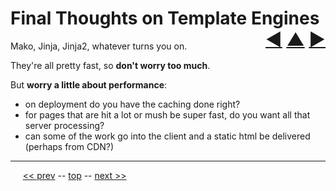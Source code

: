 Final Thoughts on Template Engines <span style="float:right;">[&#x25C0;](12.md) [&#x25B2;](../README.md) [&#x25BA;](14.md)</span>
=========

Mako, Jinja, Jinja2, whatever turns you on.

They're all pretty fast, so __don't worry too much__.

But __worry a little about performance__:

* on deployment do you have the caching done right?
* for pages that are hit a lot or mush be super fast, do you want all that server processing?
* can some of the work go into the client and a static html be delivered (perhaps from CDN?)

------

&nbsp;&nbsp;&nbsp;&nbsp; [&lt;&lt; prev](12.md) -- [top](../README.md) -- [next &gt;&gt;](14.md)